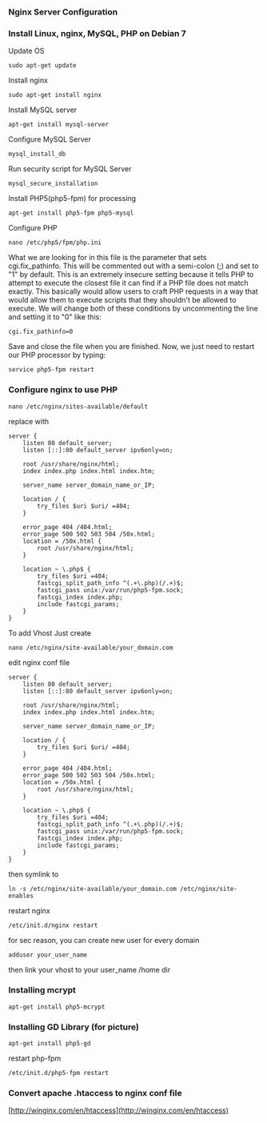 ### Nginx Server Configuration
### Install Linux, nginx, MySQL, PHP on Debian 7
Update OS
```
sudo apt-get update
```

Install nginx
```
sudo apt-get install nginx
```

Install MySQL server
```
apt-get install mysql-server
```
Configure MySQL Server
```
mysql_install_db
```
Run security script for MySQL Server
```
mysql_secure_installation
```

Install PHP5(php5-fpm) for processing 
```
apt-get install php5-fpm php5-mysql
```

Configure PHP
```
nano /etc/php5/fpm/php.ini
```
What we are looking for in this file is the parameter that sets cgi.fix_pathinfo. This will be commented out with a semi-colon (;) and set to "1" by default.
This is an extremely insecure setting because it tells PHP to attempt to execute the closest file it can find if a PHP file does not match exactly. This basically would allow users to craft PHP requests in a way that would allow them to execute scripts that they shouldn't be allowed to execute.
We will change both of these conditions by uncommenting the line and setting it to "0" like this:

```
cgi.fix_pathinfo=0
```
Save and close the file when you are finished.
Now, we just need to restart our PHP processor by typing:
```
service php5-fpm restart
```

### Configure nginx to use PHP
```
nano /etc/nginx/sites-available/default
```

replace with


```
server {
    listen 80 default_server;
    listen [::]:80 default_server ipv6only=on;

    root /usr/share/nginx/html;
    index index.php index.html index.htm;

    server_name server_domain_name_or_IP;

    location / {
        try_files $uri $uri/ =404;
    }

    error_page 404 /404.html;
    error_page 500 502 503 504 /50x.html;
    location = /50x.html {
        root /usr/share/nginx/html;
    }

    location ~ \.php$ {
        try_files $uri =404;
        fastcgi_split_path_info ^(.+\.php)(/.+)$;
        fastcgi_pass unix:/var/run/php5-fpm.sock;
        fastcgi_index index.php;
        include fastcgi_params;
    }
}
```

To add Vhost
Just create
```
nano /etc/nginx/site-available/your_domain.com
```
edit nginx conf file
```
server {
    listen 80 default_server;
    listen [::]:80 default_server ipv6only=on;

    root /usr/share/nginx/html;
    index index.php index.html index.htm;

    server_name server_domain_name_or_IP;

    location / {
        try_files $uri $uri/ =404;
    }

    error_page 404 /404.html;
    error_page 500 502 503 504 /50x.html;
    location = /50x.html {
        root /usr/share/nginx/html;
    }

    location ~ \.php$ {
        try_files $uri =404;
        fastcgi_split_path_info ^(.+\.php)(/.+)$;
        fastcgi_pass unix:/var/run/php5-fpm.sock;
        fastcgi_index index.php;
        include fastcgi_params;
    }
}
```

then symlink to
```
ln -s /etc/nginx/site-available/your_domain.com /etc/nginx/site-enables
```

restart nginx
```
/etc/init.d/nginx restart
```

for sec reason, you can create new user for every domain
```
adduser your_user_name
```
then link your vhost to your user_name /home dir

### Installing mcrypt
```
apt-get install php5-mcrypt
```
### Installing GD Library (for picture)
```
apt-get install php5-gd
```

restart php-fpm
```
/etc/init.d/php5-fpm restart
```

### Convert apache .htaccess to nginx conf file
[http://winginx.com/en/htaccess](http://winginx.com/en/htaccess)
